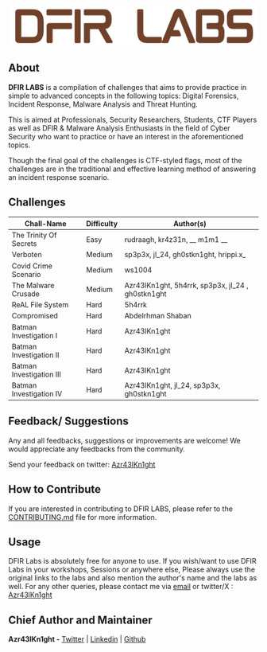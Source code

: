 ![DFIR LABS](dfir-labs-logo.png)

## About

**DFIR LABS** is a compilation of challenges that aims to provide practice in simple to advanced concepts in the following topics: Digital Forensics, Incident Response, Malware Analysis and Threat Hunting.

This is aimed at Professionals, Security Researchers, Students, CTF Players as well as DFIR & Malware Analysis Enthusiasts in the field of Cyber Security who want to practice or have an interest in the aforementioned topics.

Though the final goal of the challenges is CTF-styled flags, most of the challenges are in the traditional and effective learning method of answering an incident response scenario.

## Challenges

| **Chall-Name**            | **Difficulty** | **Author(s)**                                         |
| ---                       | ---            | ---                                                   |
| The Trinity Of Secrets    | Easy           | rudraagh, kr4z31n, __ m1m1 __                         |
| Verboten                  | Medium         | sp3p3x, jl_24, gh0stkn1ght, hrippi.x_                 |
| Covid Crime Scenario      | Medium         | ws1004                                                |
| The Malware Crusade       | Medium         | Azr43lKn1ght, 5h4rrk, sp3p3x, jl_24 , gh0stkn1ght     |
| ReAL File System          | Hard           | 5h4rrk                                                |
| Compromised               | Hard           | Abdelrhman Shaban                                     |
| Batman Investigation I    | Hard           | Azr43lKn1ght                                          |
| Batman Investigation II   | Hard           | Azr43lKn1ght                                          |
| Batman Investigation III  | Hard           | Azr43lKn1ght                                          |
| Batman Investigation IV   | Hard           | Azr43lKn1ght, jl_24, sp3p3x, gh0stkn1ght              |

## Feedback/ Suggestions

Any and all feedbacks, suggestions or improvements are welcome! We would appreciate any feedbacks from the community. 

Send your feedback on twitter: [Azr43lKn1ght](https://twitter.com/Azr43lKn1ght)

## How to Contribute

If you are interested in contributing to DFIR LABS, please refer to the [CONTRIBUTING.md](CONTRIBUTING.md) file for more information.

## Usage

DFIR Labs is absolutely free for anyone to use. If you wish/want to use DFIR Labs in your workshops, Sessions or anywhere else, Please always use the original links to the labs and also mention the author's name and the labs as well. For any other queries, please contact me via [email](nithinchenthur@gmail.com) or twitter/X : [Azr43lKn1ght](https://twitter.com/Azr43lKn1ght)

## Chief Author and Maintainer

**Azr43lKn1ght -** [Twitter](https://twitter.com/Azr43lKn1ght) | [Linkedin](https://www.linkedin.com/in/azr43lkn1ght) | [Github](https://github.com/Azr43lKn1ght)